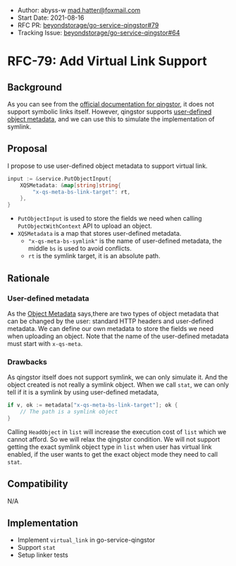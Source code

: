 - Author: abyss-w <mad.hatter@foxmail.com>
- Start Date: 2021-08-16
- RFC PR: [beyondstorage/go-service-qingstor#79](https://github.com/beyondstorage/go-service-qingstor/pull/79)
- Tracking Issue: [beyondstorage/go-service-qingstor#64](https://github.com/beyondstorage/go-service-qingstor/issues/64)

# RFC-79: Add Virtual Link Support

## Background

As you can see from the [official documentation for qingstor](https://docs.qingcloud.com/qingstor/), it does not support symbolic links itself. However, qingstor supports [user-defined object metadata](https://docs.qingcloud.com/qingstor/api/common/metadata), and we can use this to simulate the implementation of symlink.

## Proposal

I propose to use user-defined object metadata to support virtual link.

```go
input := &service.PutObjectInput{
    XQSMetadata: &map[string]string{
        "x-qs-meta-bs-link-target": rt,
    },
}
```

- `PutObjectInput` is used to store the fields we need when calling `PutObjectWithContext` API to upload an object.
- `XQSMetadata` is a map that stores user-defined metadata.
  - `"x-qs-meta-bs-symlink"` is the name of user-defined metadata, the middle `bs` is used to avoid conflicts.
  - `rt` is the symlink target, it is an absolute path.

## Rationale

### User-defined metadata

As the [Object Metadata](https://docs.qingcloud.com/qingstor/api/common/metadata) says,there are two types of object metadata that can be changed by the user: standard HTTP headers and user-defined metadata. We can define our own metadata to store the fields we need when uploading an object. Note that the name of the user-defined metadata must start with `x-qs-meta`.

### Drawbacks

As qingstor itself does not support symlink, we can only simulate it. And the object created is not really a symlink object. When we call `stat`, we can only tell if it is a symlink by using user-defined metadata,

```go
if v, ok := metadata["x-qs-meta-bs-link-target"]; ok {
	// The path is a symlink object 
}
```

Calling `HeadObject` in `list` will increase the execution cost of `list` which we cannot afford. So we will relax the qingstor condition. We will not support getting the exact symlink object type in `list` when user has virtual link enabled, if the user wants to get the exact object mode they need to call `stat`.

## Compatibility

N/A

## Implementation

- Implement `virtual_link` in go-service-qingstor
- Support `stat`
- Setup linker tests

